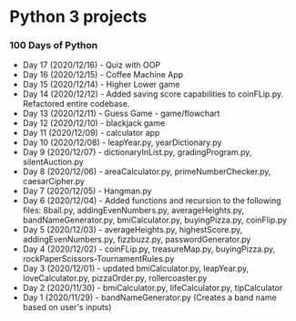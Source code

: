 # Python 3 projects

### 100 Days of Python
- Day 17 (2020/12/16) - Quiz with OOP
- Day 16 (2020/12/15) - Coffee Machine App
- Day 15 (2020/12/14) - Higher Lower game
- Day 14 (2020/12/12) - Added saving score capabilities to coinFLip.py. Refactored entire codebase. 
- Day 13 (2020/12/11) - Guess Game - game/flowchart
- Day 12 (2020/12/10) - blackjack game
- Day 11 (2020/12/09) - calculator app
- Day 10 (2020/12/08) - leapYear.py, yearDictionary.py
- Day 9 (2020/12/07) - dictionaryInList.py, gradingProgram.py, silentAuction.py
- Day 8 (2020/12/06) - areaCalculator.py, primeNumberChecker.py, caesarCipher.py
- Day 7 (2020/12/05) - Hangman.py
- Day 6 (2020/12/04) - Added functions and recursion to the following files: 8ball.py, addingEvenNumbers.py, averageHeights.py, bandNameGenerator.py, bmiCalculator.py, buyingPizza.py, coinFlip.py
- Day 5 (2020/12/03) - averageHeights.py, highestScore.py, addingEvenNumbers.py, fizzbuzz.py, passwordGenerator.py
- Day 4 (2020/12/02) - coinFLip.py, treasureMap.py, buyingPizza.py, rockPaperScissors-TournamentRules.py
- Day 3 (2020/12/01) - updated bmiCalculator.py, leapYear.py, loveCalculator.py, pizzaOrder.py, rollercoaster.py
- Day 2 (2020/11/30) - bmiCalculator.py, lifeCalculator.py, tipCalculator
- Day 1 (2020/11/29) - bandNameGenerator.py (Creates a band name based on user's inputs)
